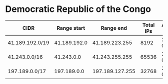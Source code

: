 # Democratic Republic of the Congo

CIDR               | Range start     | Range end       | Total IPs  | Assign date | Owner
------------------ | --------------- | --------------- | ---------- | ----------- | -----
41.189.192.0/19    | 41.189.192.0    | 41.189.223.255  | 8192       | 2009-05-08  | 
41.243.0.0/16      | 41.243.0.0      | 41.243.255.255  | 65536      | 2013-08-15  | 
197.189.0.0/17     | 197.189.0.0     | 197.189.127.255 | 32768      | 2013-05-17  | 
